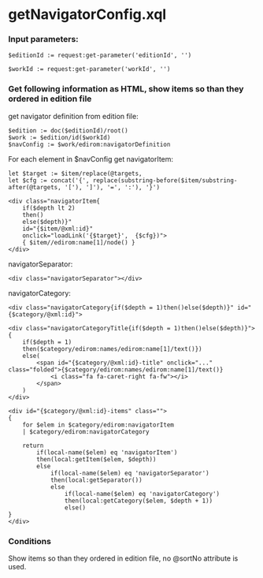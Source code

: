 # getNavigatorConfig.xql
### Input parameters:
```
$editionId := request:get-parameter('editionId', '')

$workId := request:get-parameter('workId', '')
```

### Get following information as HTML, show items so than they ordered in edition file
get navigator definition from edition file:
```
$edition := doc($editionId)/root()
$work := $edition/id($workId)
$navConfig := $work/edirom:navigatorDefinition
```
For each element in $navConfig get
navigatorItem:
```
let $target := $item/replace(@targets, 
let $cfg := concat('{', replace(substring-before($item/substring-after(@targets, '['), ']'), '=', ':'), '}')
```
  
```
<div class="navigatorItem{
	if($depth lt 2)
	then()
	else($depth)}" 
	id="{$item/@xml:id}"
	onclick="loadLink('{$target}', 	{$cfg})">
	{ $item//edirom:name[1]/node() }
</div>
```

navigatorSeparator:
```
<div class="navigatorSeparator"></div>
```

navigatorCategory:
```
<div class="navigatorCategory{if($depth = 1)then()else($depth)}" id="{$category/@xml:id}">
```

```
<div class="navigatorCategoryTitle{if($depth = 1)then()else($depth)}">
{
	if($depth = 1)
	then($category/edirom:names/edirom:name[1]/text()})
	else(
		<span id="{$category/@xml:id}-title" onclick="..." class="folded">{$category/edirom:names/edirom:name[1]/text()}
			<i class="fa fa-caret-right fa-fw"></i>
		</span>
	)
</div>

<div id="{$category/@xml:id}-items" class="">
{
	for $elem in $category/edirom:navigatorItem 
	| $category/edirom:navigatorCategory
	
	return
		if(local-name($elem) eq 'navigatorItem')
		then(local:getItem($elem, $depth))
		else 
			if(local-name($elem) eq 'navigatorSeparator')
			then(local:getSeparator())
			else 
				if(local-name($elem) eq 'navigatorCategory')
				then(local:getCategory($elem, $depth + 1))
				else()
}
</div>
```
### Conditions
Show items so than they ordered in edition file, no @sortNo attribute is used.


